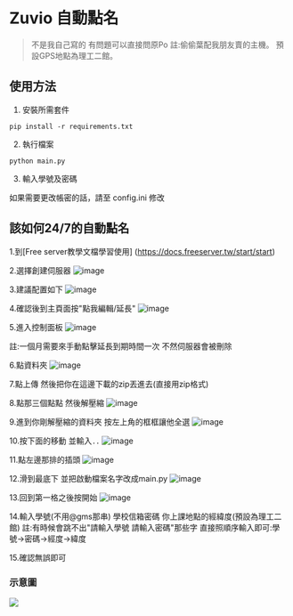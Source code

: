 # Zuvio 自動點名

> 不是我自己寫的
> 有問題可以直接問原Po
> 註:偷偷葉配我朋友賣的主機。
> 預設GPS地點為理工二館。

## 使用方法

1. 安裝所需套件
```
pip install -r requirements.txt
```

2. 執行檔案
```
python main.py
```

3. 輸入學號及密碼

如果需要更改帳密的話，請至 config.ini 修改

## 該如何24/7的自動點名
1.到[Free server教學文檔學習使用]
(https://docs.freeserver.tw/start/start)

2.選擇創建伺服器
![image](https://github.com/user-attachments/assets/ecee1bbe-25b6-4ace-849e-f1ffe44e59c9)

3.建議配置如下
![image](https://github.com/user-attachments/assets/545ae48f-e485-4c28-bd60-8342999750f8)

4.確認後到主頁面按"點我編輯/延長"
![image](https://github.com/user-attachments/assets/1d28acea-887e-4ca1-813d-469c837cfc46)

5.進入控制面板
![image](https://github.com/user-attachments/assets/d0f6b54d-6906-4d33-ad75-7f43f94a0789)

註:一個月需要來手動點擊延長到期時間一次 不然伺服器會被刪除

6.點資料夾
![image](https://github.com/user-attachments/assets/570f4f8a-0779-478d-84a2-4780c500a630)

7.點上傳 然後把你在這邊下載的zip丟進去(直接用zip格式)

8.點那三個點點 然後解壓縮
![image](https://github.com/user-attachments/assets/9a07b7c7-0910-4775-992f-81b8df9bd1da)

9.進到你剛解壓縮的資料夾 按左上角的框框讓他全選
![image](https://github.com/user-attachments/assets/839484f3-51ba-4008-ae24-b2cc69ec4ded)

10.按下面的移動 並輸入```..```
![image](https://github.com/user-attachments/assets/b95ee3b8-db77-4057-9ade-96540f76bbe3)

11.點左邊那排的插頭
![image](https://github.com/user-attachments/assets/16c70951-d051-4f46-ae3a-4c4f77b85457)

12.滑到最底下 並把啟動檔案名字改成main.py
![image](https://github.com/user-attachments/assets/830a5ab6-853d-4fca-bde1-7e5f53c01be7)

13.回到第一格之後按開始
![image](https://github.com/user-attachments/assets/9ca556a8-a5fc-4de9-a7ae-b0446d2bb9f7)

14.輸入學號(不用@gms那串) 學校信箱密碼 你上課地點的經緯度(預設為理工二館)
註:有時候會跳不出"請輸入學號 請輸入密碼"那些字
直接照順序輸入即可:學號->密碼->經度->緯度

15.確認無誤即可










### 示意圖

![](https://github.com/user-attachments/assets/412dd569-d75d-4aad-83c4-e03431a883e1)

